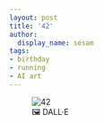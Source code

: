 ```yaml
---
layout: post
title: '42'
author:
  display_name: sesam
tags:
- birthday
- running
- AI art
---
```

<figure><img src="{{ 'assets/images/2024/June/42.jpeg' | relative_url }}" alt="42"><figcaption>🖼️ DALL·E</figcaption></figure>